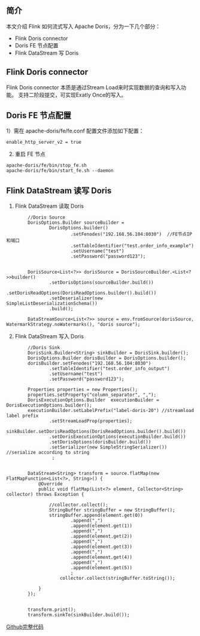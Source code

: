 简介
----
本文介绍 Flink 如何流式写入 Apache Doris，分为一下几个部分：
* Flink Doris connector
* Doris FE 节点配置
* Flink DataStream 写 Doris



Flink Doris connector
----
Flink Doris connector 本质是通过Stream Load来时实现数据的查询和写入功能。
支持二阶段提交，可实现Exatly Once的写入。


Doris FE 节点配置
----
1）需在 apache-doris/fe/fe.conf 配置文件添加如下配置：
```
enable_http_server_v2 = true
```

2) 重启 FE 节点
```
apache-doris/fe/bin/stop_fe.sh
apache-doris/fe/bin/start_fe.sh --daemon

```

Flink DataStream 读写 Doris
----

1) Flink DataStream 读取 Doris

```
        //Doris Source
        DorisOptions.Builder sourceBuilder =
                DorisOptions.builder()
                        .setFenodes("192.168.56.104:8030")  //FE节点IP和端口
                        .setTableIdentifier("test.order_info_example")
                        .setUsername("test")
                        .setPassword("password123");


        DorisSource<List<?>> dorisSource = DorisSourceBuilder.<List<?>>builder()
                .setDorisOptions(sourceBuilder.build())
                .setDorisReadOptions(DorisReadOptions.builder().build())
                .setDeserializer(new SimpleListDeserializationSchema())
                .build();

        DataStreamSource<List<?>> source = env.fromSource(dorisSource, WatermarkStrategy.noWatermarks(), "doris source");

```

2) Flink DataStream 写入 Doris

```
        //Doris Sink
        DorisSink.Builder<String> sinkBuilder = DorisSink.builder();
        DorisOptions.Builder dorisBuilder = DorisOptions.builder();
        dorisBuilder.setFenodes("192.168.56.104:8030")
                .setTableIdentifier("test.order_info_output")
                .setUsername("test")
                .setPassword("password123");

        Properties properties = new Properties();
        properties.setProperty("column_separator", ",");
        DorisExecutionOptions.Builder  executionBuilder = DorisExecutionOptions.builder();
        executionBuilder.setLabelPrefix("label-doris-20") //streamload label prefix
                .setStreamLoadProp(properties);
        sinkBuilder.setDorisReadOptions(DorisReadOptions.builder().build())
                .setDorisExecutionOptions(executionBuilder.build())
                .setDorisOptions(dorisBuilder.build())
                .setSerializer(new SimpleStringSerializer()) //serialize according to string
                 ;


        DataStream<String> transform = source.flatMap(new FlatMapFunction<List<?>, String>() {
            @Override
            public void flatMap(List<?> element, Collector<String> collector) throws Exception {

                //collector.collect();
                StringBuffer stringBuffer = new StringBuffer();
                stringBuffer.append(element.get(0))
                        .append(",")
                        .append(element.get(1))
                        .append(",")
                        .append(element.get(2))
                        .append(",")
                        .append(element.get(3))
                        .append(",")
                        .append(element.get(4))
                        .append(",")
                        .append(element.get(5))
                        ;
                    collector.collect(stringBuffer.toString());

            }
        });


        transform.print();
        transform.sinkTo(sinkBuilder.build());

```

[Github完整代码](https://github.com/baiyuelanshan/apache-doris-example/blob/main/src/main/java/FlinkDataStreamExample.java)